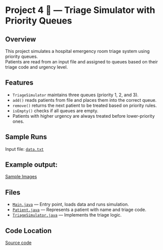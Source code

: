 # Project 4 🏥 — Triage Simulator with Priority Queues

## Overview
This project simulates a hospital emergency room triage system using priority queues.  
Patients are read from an input file and assigned to queues based on their triage code and urgency level.

## Features
- `TriageSimulator` maintains three queues (priority 1, 2, and 3).  
- `add()` reads patients from file and places them into the correct queue.  
- `remove()` returns the next patient to be treated based on priority rules.  
- `isEmpty()` checks if all queues are empty.  
- Patients with higher urgency are always treated before lower-priority ones.

## Sample Runs
Input file: [`data.txt`](./proj4/src/proj4/data.txt)  

## Example output:  
[Sample Images](./proj4/PROJSCREEN1.pdf)

## Files
- [`Main.java`](./proj4/src/proj4/Main.java) — Entry point, loads data and runs simulation.  
- [`Patient.java`](./proj4/src/proj4/Patient.java) — Represents a patient with name and triage code.  
- [`TriageSimulator.java`](./proj4/src/proj4/TriageSimulator.java) — Implements the triage logic.  

## Code Location
[Source code](./proj4/src/proj4)
